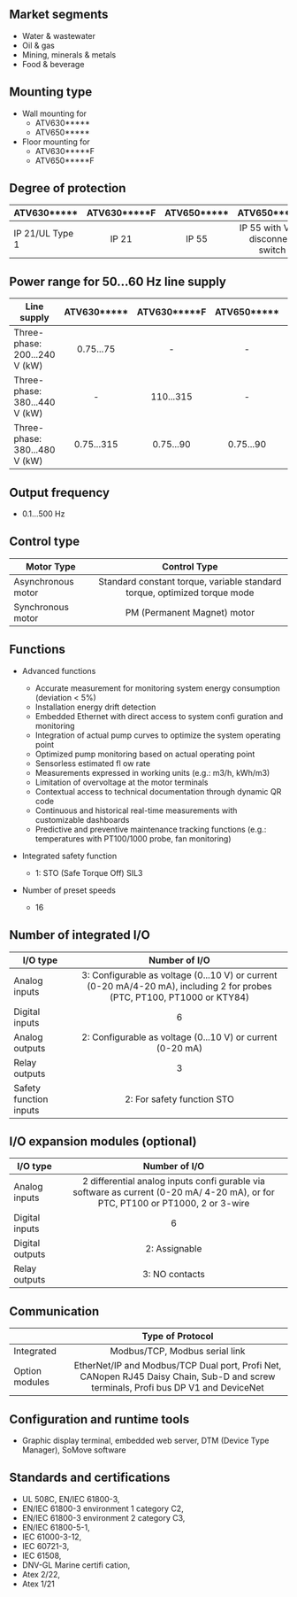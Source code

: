 

## Market segments
  - Water & wastewater
  - Oil & gas
  - Mining, minerals & metals
  - Food & beverage

## Mounting type
  - Wall mounting for 
    - ATV630*****       
    - ATV650*****
  - Floor mounting for 
      - ATV630*****F       
      - ATV650*****F

## Degree of protection

| ATV630***** |ATV630*****F|ATV650*****|ATV650*****E|ATV650*****F|
| ------------- |:-------------:|:-------------:|:-------------:|:-------------:|
| IP 21/UL Type 1 |IP 21|IP 55|IP 55 with Vario disconnect switch|IP 54|

## Power range for 50...60 Hz line supply

| Line supply | ATV630***** |ATV630*****F|ATV650*****|ATV650*****E|ATV650*****F|
| ------------- |:-------------:|:-------------:|:-------------:|:-------------:|:-------------:|
|Three-phase: 200...240 V (kW)| 0.75...75|-|-|-|
|Three-phase: 380...440 V (kW)| -|110...315 |-|-|110...315|
|Three-phase: 380...480 V (kW)|0.75...315 |0.75...90|0.75...90|-|

## Output frequency
- 0.1...500 Hz

## Control type
|Motor Type| Control Type|
| ------------- |:-------------:|
|Asynchronous motor|Standard constant torque, variable standard torque, optimized torque mode|
|Synchronous motor|PM (Permanent Magnet) motor|

## Functions
- Advanced functions
  - Accurate measurement for monitoring system energy consumption (deviation < 5%)
  - Installation energy drift detection
  - Embedded Ethernet with direct access to system confi guration and monitoring
  - Integration of actual pump curves to optimize the system operating point
  - Optimized pump monitoring based on actual operating point
  - Sensorless estimated fl ow rate
  - Measurements expressed in working units (e.g.: m3/h, kWh/m3)
  - Limitation of overvoltage at the motor terminals
  - Contextual access to technical documentation through dynamic QR code
  - Continuous and historical real-time measurements with customizable dashboards
  - Predictive and preventive maintenance tracking functions (e.g.: temperatures with PT100/1000 probe, fan monitoring)

- Integrated safety function
  - 1: STO (Safe Torque Off) SIL3

- Number of preset speeds
  - 16

## Number of integrated I/O 
|I/O type| Number of I/O|
| ------------- |:-------------:|
|Analog inputs|3: Configurable as voltage (0...10 V) or current (0-20 mA/4-20 mA), including 2 for probes (PTC, PT100, PT1000 or KTY84)|
|Digital inputs|6|
|Analog outputs|2: Configurable as voltage (0...10 V) or current (0-20 mA)|
|Relay outputs|3|
|Safety function inputs|2: For safety function STO|

## I/O expansion modules (optional) 
|I/O type| Number of I/O|
| ------------- |:-------------:|
|Analog inputs|2 differential analog inputs confi gurable via software as current (0-20 mA/ 4-20 mA), or for PTC, PT100 or PT1000, 2 or 3-wire|
|Digital inputs|6|
|Digital outputs|2: Assignable|
|Relay outputs|3: NO contacts|

## Communication
| | Type of Protocol|
| ------------- |:-------------:|
|Integrated|Modbus/TCP, Modbus serial link|
|Option modules|EtherNet/IP and Modbus/TCP Dual port, Profi Net, CANopen RJ45 Daisy Chain, Sub-D and screw terminals, Profi bus DP V1 and DeviceNet|

## Configuration and runtime tools
- Graphic display terminal, embedded web server, DTM (Device Type Manager), SoMove software


## Standards and certifications
- UL 508C, EN/IEC 61800-3, 
- EN/IEC 61800-3 environment 1 category C2, 
- EN/IEC 61800-3 environment 2 category C3, 
- EN/IEC 61800-5-1, 
- IEC 61000-3-12, 
- IEC 60721-3, 
- IEC 61508,
- DNV-GL Marine certifi cation, 
- Atex 2/22, 
- Atex 1/21





